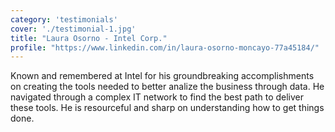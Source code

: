 ```yaml
---
category: 'testimonials'
cover: './testimonial-1.jpg'
title: "Laura Osorno - Intel Corp."
profile: "https://www.linkedin.com/in/laura-osorno-moncayo-77a45184/"
---
```




Known and remembered at Intel for his groundbreaking accomplishments on creating the tools needed to better analize the business through data. He navigated through a complex IT network to find the best path to deliver these tools. He is resourceful and sharp on understanding how to get things done.
